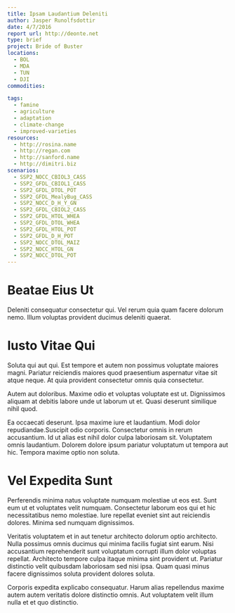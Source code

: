 ```yaml
---
title: Ipsam Laudantium Deleniti
author: Jasper Runolfsdottir
date: 4/7/2016
report url: http://deonte.net
type: brief
project: Bride of Buster
locations:
  - BOL
  - MDA
  - TUN
  - DJI
commodities:

tags:
  - famine
  - agriculture
  - adaptation
  - climate-change
  - improved-varieties
resources:
  - http://rosina.name
  - http://regan.com
  - http://sanford.name
  - http://dimitri.biz
scenarios:
  - SSP2_NOCC_CBIOL3_CASS
  - SSP2_GFDL_CBIOL1_CASS
  - SSP2_GFDL_DTOL_POT
  - SSP2_GFDL_MealyBug_CASS
  - SSP2_NOCC_D_H_Y_GN
  - SSP2_GFDL_CBIOL2_CASS
  - SSP2_GFDL_HTOL_WHEA
  - SSP2_GFDL_DTOL_WHEA
  - SSP2_GFDL_HTOL_POT
  - SSP2_GFDL_D_H_POT
  - SSP2_NOCC_DTOL_MAIZ
  - SSP2_NOCC_HTOL_GN
  - SSP2_NOCC_DTOL_POT
---
```

# Beatae Eius Ut
Deleniti consequatur consectetur qui. Vel rerum quia quam facere dolorum nemo. Illum voluptas provident ducimus deleniti quaerat.

# Iusto Vitae Qui
Soluta qui aut qui. Est tempore et autem non possimus voluptate maiores magni. Pariatur reiciendis maiores quod praesentium aspernatur vitae sit atque neque. At quia provident consectetur omnis quia consectetur.
 Autem aut doloribus. Maxime odio et voluptas voluptate est ut. Dignissimos aliquam at debitis labore unde ut laborum ut et. Quasi deserunt similique nihil quod.
 Ea occaecati deserunt. Ipsa maxime iure et laudantium. Modi dolor repudiandae.Suscipit odio corporis. Consectetur omnis in rerum accusantium. Id ut alias est nihil dolor culpa laboriosam sit. Voluptatem omnis laudantium. Dolorem dolore ipsum pariatur voluptatum ut tempora aut hic. Tempora maxime optio non soluta.

# Vel Expedita Sunt
Perferendis minima natus voluptate numquam molestiae ut eos est. Sunt eum ut et voluptates velit numquam. Consectetur laborum eos qui et hic necessitatibus nemo molestiae. Iure repellat eveniet sint aut reiciendis dolores. Minima sed numquam dignissimos.
 Veritatis voluptatem et in aut tenetur architecto dolorum optio architecto. Nulla possimus omnis ducimus qui minima facilis fugiat sint earum. Nisi accusantium reprehenderit sunt voluptatum corrupti illum dolor voluptas repellat. Architecto tempore culpa itaque minima sint provident ut. Pariatur distinctio velit quibusdam laboriosam sed nisi ipsa. Quam quasi minus facere dignissimos soluta provident dolores soluta.
 Corporis expedita explicabo consequatur. Harum alias repellendus maxime autem autem veritatis dolore distinctio omnis. Aut voluptatem velit illum nulla et et quo distinctio.
